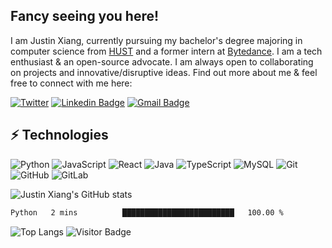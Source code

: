 ## Fancy seeing you here! 

I am Justin Xiang, currently pursuing my bachelor's degree majoring in computer science from [HUST](https://www.hust.edu.cn/) and a former intern at [Bytedance](https://bytedance.com). I am a tech enthusiast & an open-source advocate. I am always open to collaborating on projects and innovative/disruptive ideas. Find out more about me & feel free to connect with me here:

[![Twitter](https://img.shields.io/twitter/follow/justinxiang1120?style=social)](https://twitter.com/justinxiang1120)
[![Linkedin Badge](https://img.shields.io/badge/-justinxiang-blue?style=flat-square&logo=Linkedin&logoColor=white&link=https://www.linkedin.com/in/xiang-liao-a61222218/)](https://www.linkedin.com/in/xiang-liao-a61222218/)
[![Gmail Badge](https://img.shields.io/badge/-liao1120x@gmail.com-c14438?style=flat-square&logo=Gmail&logoColor=white&link=mailto:liao1120x@gmail.com)](mailto:liao1120x@gmail.com)

## ⚡ Technologies

![Python](https://img.shields.io/badge/-Python-black?style=flat-square&logo=Python)
![JavaScript](https://img.shields.io/badge/-JavaScript-black?style=flat-square&logo=javascript)
![React](https://img.shields.io/badge/-React-black?style=flat-square&logo=react)
![Java](https://img.shields.io/badge/-java-E34A86?style=flat-square&logo=java)
![TypeScript](https://img.shields.io/badge/-TypeScript-007ACC?style=flat-square&logo=typescript)
![MySQL](https://img.shields.io/badge/-MySQL-black?style=flat-square&logo=mysql)
![Git](https://img.shields.io/badge/-Git-black?style=flat-square&logo=git)
![GitHub](https://img.shields.io/badge/-GitHub-181717?style=flat-square&logo=github)
![GitLab](https://img.shields.io/badge/-GitLab-FCA121?style=flat-square&logo=gitlab)

![Justin Xiang's GitHub stats](https://github-readme-stats-vercel-chi.vercel.app/api?username=justin-xiang&count_private=true)
<!--START_SECTION:waka-->

```txt
Python   2 mins          █████████████████████████   100.00 %
```

<!--END_SECTION:waka-->
![Top Langs](https://github-readme-stats.vercel.app/api/top-langs/?username=justin-xiang&hide=html,CSS,Makefile,CMake,Matlab&layout=compact)
![Visitor Badge](https://visitor-badge.laobi.icu/badge?page_id=justinxiang.justin-xiang)
